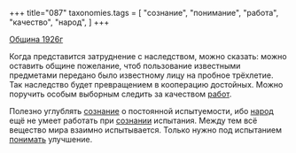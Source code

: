 +++
title="087"
taxonomies.tags = [
 "сознание",
 "понимание",
 "работа",
 "качество",
 "народ",
]
+++

[Община 1926г](/agni/1926)

Когда представится затруднение с наследством, можно сказать: можно оставить общине пожелание, чтоб пользование известными предметами передано было известному лицу на пробное трёхлетие. Так наследство будет превращением в кооперацию достойных. Можно поручить особым выборным следить за качеством [работ](/tags/[работа](/tags/работа)).    

Полезно углублять [сознание](/tags/сознание) о постоянной испытуемости, ибо [народ](/tags/народ) ещё не умеет работать при [сознании](/tags/сознание) испытания. Между тем всё вещество мира взаимно испытывается. Только нужно под испытанием [понимать](/tags/понимание) улучшение.   

